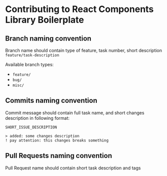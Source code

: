 # Contributing to React Components Library Boilerplate

## Branch naming convention

Branch name should contain type of feature, task number, short description
`feature/task-description`

Available branch types:
* `feature/`
* `bug/`
* `misc/`

## Commits naming convention

Commit message should contain full task name, and short changes description in following format:

```
SHORT_ISSUE_DESCRIPTION

> added: some changes description
! pay attention: this changes breaks something
```

## Pull Requests naming convention

Pull Request name should contain short task description and tags